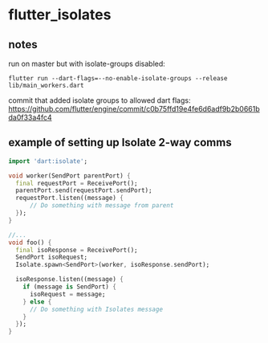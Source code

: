 # flutter_isolates


## notes

run on master but with isolate-groups disabled:
```
flutter run --dart-flags=--no-enable-isolate-groups --release lib/main_workers.dart
```

commit that added isolate groups to allowed dart flags:
https://github.com/flutter/engine/commit/c0b75ffd19e4fe6d6adf9b2b0661bda0f33a4fc4


## example of setting up Isolate 2-way comms

```dart
import 'dart:isolate';

void worker(SendPort parentPort) {
  final requestPort = ReceivePort();
  parentPort.send(requestPort.sendPort);
  requestPort.listen((message) {
      // Do something with message from parent
  });
}

//...
void foo() {
  final isoResponse = ReceivePort();
  SendPort isoRequest;
  Isolate.spawn<SendPort>(worker, isoResponse.sendPort);

  isoResponse.listen((message) {
    if (message is SendPort) {
      isoRequest = message;
    } else {
      // Do something with Isolates message
    }
  });
}

```